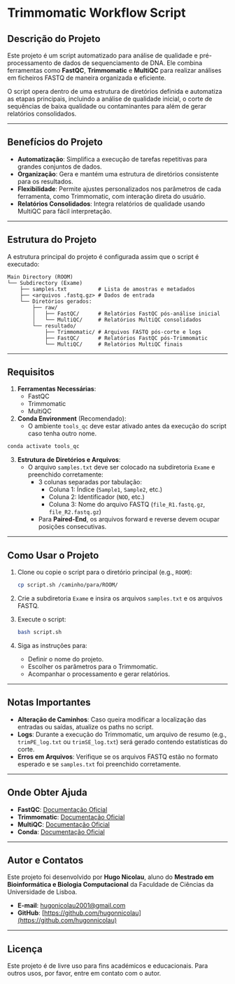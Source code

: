 
# Trimmomatic Workflow Script

## Descrição do Projeto

Este projeto é um script automatizado para análise de qualidade e pré-processamento de dados de sequenciamento de DNA. Ele combina ferramentas como **FastQC**, **Trimmomatic** e **MultiQC** para realizar análises em ficheiros FASTQ de maneira organizada e eficiente.

O script opera dentro de uma estrutura de diretórios definida e automatiza as etapas principais, incluindo a análise de qualidade inicial, o corte de sequências de baixa qualidade ou contaminantes para além de gerar relatórios consolidados.

---

## Benefícios do Projeto

- **Automatização**: Simplifica a execução de tarefas repetitivas para grandes conjuntos de dados.
- **Organização**: Gera e mantém uma estrutura de diretórios consistente para os resultados.
- **Flexibilidade**: Permite ajustes personalizados nos parâmetros de cada ferramenta, como Trimmomatic, com interação direta do usuário.
- **Relatórios Consolidados**: Integra relatórios de qualidade usando MultiQC para fácil interpretação.

---

## Estrutura do Projeto

A estrutura principal do projeto é configurada assim que o script é executado:

```
Main Directory (ROOM)
└── Subdirectory (Exame)
    ├── samples.txt          # Lista de amostras e metadados
    ├── <arquivos .fastq.gz> # Dados de entrada
    └── Diretórios gerados:
        ├── raw/
        │   ├── FastQC/      # Relatórios FastQC pós-análise inicial
        │   └── MultiQC/     # Relatórios MultiQC consolidados
        └── resultado/
            ├── Trimmomatic/ # Arquivos FASTQ pós-corte e logs
            ├── FastQC/      # Relatórios FastQC pós-Trimmomatic
            └── MultiQC/     # Relatórios MultiQC finais
```

---

## Requisitos

1. **Ferramentas Necessárias**:
   - FastQC
   - Trimmomatic
   - MultiQC
2. **Conda Environment** (Recomendado):
   - O ambiente `tools_qc` deve estar ativado antes da execução do script caso tenha outro nome.

```bash
conda activate tools_qc
```

3. **Estrutura de Diretórios e Arquivos**:
   - O arquivo `samples.txt` deve ser colocado na subdiretoria `Exame` e preenchido corretamente:
     - 3 colunas separadas por tabulação:
       - Coluna 1: Índice (`Sample1`, `Sample2`, etc.)
       - Coluna 2: Identificador (`NOD`, etc.)
       - Coluna 3: Nome do arquivo FASTQ (`file_R1.fastq.gz`, `file_R2.fastq.gz`)
     - Para **Paired-End**, os arquivos forward e reverse devem ocupar posições consecutivas.

---

## Como Usar o Projeto

1. Clone ou copie o script para o diretório principal (e.g., `ROOM`):
   ```bash
   cp script.sh /caminho/para/ROOM/
   ```

2. Crie a subdiretoria `Exame` e insira os arquivos `samples.txt` e os arquivos FASTQ.

3. Execute o script:
   ```bash
   bash script.sh
   ```

4. Siga as instruções para:
   - Definir o nome do projeto.
   - Escolher os parâmetros para o Trimmomatic.
   - Acompanhar o processamento e gerar relatórios.

---

## Notas Importantes

- **Alteração de Caminhos**: Caso queira modificar a localização das entradas ou saídas, atualize os paths no script. 
- **Logs**: Durante a execução do Trimmomatic, um arquivo de resumo (e.g., `trimPE_log.txt` ou `trimSE_log.txt`) será gerado contendo estatísticas do corte.
- **Erros em Arquivos**: Verifique se os arquivos FASTQ estão no formato esperado e se `samples.txt` foi preenchido corretamente.

---

## Onde Obter Ajuda

- **FastQC**: [Documentação Oficial](https://github.com/s-andrews/FastQC)
- **Trimmomatic**: [Documentação Oficial](https://github.com/timflutre/trimmomatic)
- **MultiQC**: [Documentação Oficial](https://multiqc.info/)
- **Conda**: [Documentação Oficial](https://docs.conda.io/projects/conda/en/latest/user-guide/tasks/manage-environments.html)

---

## Autor e Contatos

Este projeto foi desenvolvido por **Hugo Nicolau**, aluno do **Mestrado em Bioinformática e Biologia Computacional** da Faculdade de Ciências da Universidade de Lisboa.

- **E-mail**: hugonicolau2001@gmail.com
- **GitHub**: [https://github.com/hugonnicolau](https://github.com/hugonnicolau)

---

## Licença

Este projeto é de livre uso para fins académicos e educacionais. Para outros usos, por favor, entre em contato com o autor.
